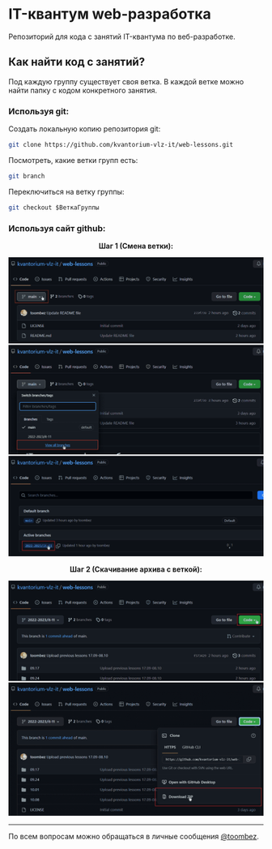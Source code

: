 # IT-квантум web-разработка

Репозиторий для кода с занятий IT-квантума по веб-разработке.

## Как найти код с занятий?

Под каждую группу существует своя ветка. В каждой ветке можно найти папку с кодом конкретного занятия.

### Используя git:

Создать локальную копию репозитория git:
```bash
git clone https://github.com/kvantorium-vlz-it/web-lessons.git
```

Посмотреть, какие ветки групп есть:
```bash
git branch
```

Переключиться на ветку группы:
```bash
git checkout $ВеткаГруппы
```

### Используя сайт github:

<p align="center" >
    <strong>Шаг 1 (Смена ветки):</strong>
</p>

![](/assets/step_1.webp) ![](/assets/step_2.webp) ![](/assets/step_3.webp)

<p align="center" >
    <strong>Шаг 2 (Скачивание архива с веткой):</strong>
</p>

![](/assets/step_4.webp) ![](/assets/step_5.webp)

--- 

По всем вопросам можно обращаться в личные сообщения [@toombez](https://github.com/toombez).
